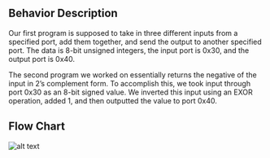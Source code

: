 ## Behavior Description

Our first program is supposed to take in three different inputs from a specified port, add them together, and send the output to another specified port. The data is 8-bit unsigned integers, the input port is 0x30, and the output port is 0x40.

The second program we worked on essentially returns the negative of the input in 2’s complement form. To accomplish this, we took input through port 0x30 as an 8-bit signed value. We inverted this input using an EXOR operation, added 1, and then outputted the value to port 0x40.

## Flow Chart
![alt text](https://i.imgur.com/6ZcYzPz.png?1)
